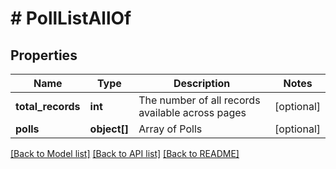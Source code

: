 # # PollListAllOf

## Properties

Name | Type | Description | Notes
------------ | ------------- | ------------- | -------------
**total_records** | **int** | The number of all records available across pages | [optional] 
**polls** | **object[]** | Array of Polls | [optional] 

[[Back to Model list]](../../README.md#documentation-for-models) [[Back to API list]](../../README.md#documentation-for-api-endpoints) [[Back to README]](../../README.md)


